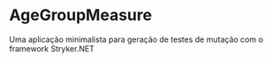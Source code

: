# AgeGroupMeasure
Uma aplicação minimalista para geração de testes de mutação com o framework Stryker.NET

